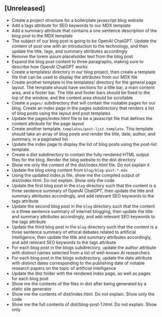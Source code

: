 ## [Unreleased]

- Create a project structure for a boilerplate javascript blog website
- Add a tags attribute for SEO keywords to our MDX template
- Add a summary attribute that contains a one sentence description of the blog post to the MDX template
- The subject of our blog post is going to be OpenAI ChatGPT. Update the content of post one with an introduction to the technology, and then update the title, tags, and summary attributes accordingly
- Remove the lorem ipsum placeholder text from the blog post
- Expand the blog post content to three paragraphs, making sure to describe how OpenAI ChatGPT works
- Create a templates/ directory in our blog project, then create a template file that can be used to display the attributes from our MDX file
- Create another template in the templates/ directory for the general page layout. The template should have sections for a title bar, a main content area, and a footer bar. The title and footer bars should be fixed to the top of the window, and the content area should be scrollable
- Create a `pages/` subdirectory that will contain the routable pages for our blog. Create an index page in the pages subdirectory that renders a list of blog posts using the layout and post templates
- Update the pages/index.html file to be a javascript file that defines the content attribute for the page layout
- Create another template, `templates/post-list.template`. This template should take an array of blog posts and render the title, date, author, and summary, in a paginated list
- Update the index page to display the list of blog posts using the post-list template
- Create a dist subdirectory to contain the fully rendered HTML output files for the blog. Render the blog website to the dist directory
- Show me only the content of the dist/index.html file. Do not explain it
- Update the blog using content from `blog/blog-post-*.mdx`
- Using the updated index.js file, show me the compiled output of dist/index.html. Do not explain. Show only the code
- Update the first blog post in the `blog` directory such that the content is a three sentence summary of OpenAI ChatGPT, then update the title and summary attributes accordingly, and add relevant SEO keywords to the tags attribute
- Update the second blog post in the `blog` directory such that the content is a three sentence summary of internet blogging, then update the title and summary attributes accordingly, and add relevant SEO keywords to the tags attribute
- Update the third blog post in the `blog` directory such that the content is a three sentence summary of ethical debates related to artificial intelligence, then update the title and summary attributes accordingly, and add relevant SEO keywords to the tags attribute
- For each blog post in the blogs subdirectory, update the author attribute with distinct names selected from a list of well-known AI researchers
- For each blog post in the blogs subdirectory, update the date attribute with distinct dates corresponding to the publishing date of notable research papers on the topic of artificial intelligence
- Update the dist folder with the rendered index page, as well as pages for each blog post
- Show me the contents of the files in dist after being generated by a static site generator
- Show me the contents of dist/index.html. Do not explain. Show only the code
- Show me the full contents of dist/blog-post-1.html. Do not explain. Show only